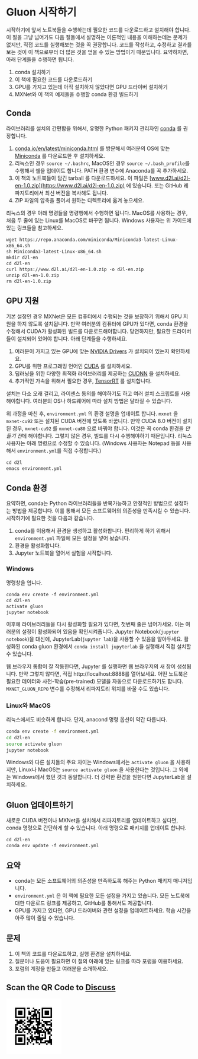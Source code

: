# Gluon 시작하기

시작하기에 앞서 노트북들을 수행하는데 필요한 코드를 다운로드하고 설치해야 합니다. 이 절을 그냥 넘어가도 다음 절들에서 설명하는 이론적인 내용을 이해하는데는 문제가 없지만, 직접 코드를 실행해보는 것을 꼭 권장합니다. 코드를 작성하고, 수정하고 결과를 보는 것이 이 책으로부터 더 많은 것을 얻을 수 있는 방법이기 때문입니다. 요약하자면, 아래 단계들을 수행하면 됩니다.

1. conda 설치하기
1. 이 책에 필요한 코드를 다운로드하기
1. GPU를 가지고 있는데 아직 설치하지 않았다면 GPU 드라이버 설치하기
1. MXNet와 이 책의 예제들을 수행할 conda 환경 빌드하기

## Conda

라이브러리를 설치의 간편함을 위해서, 유명한 Python 패키지 관리자인 [conda](https://conda.io) 를 권장합니다.

1. [conda.io/en/latest/miniconda.html](https://conda.io/en/latest/miniconda.html) 를 방문해서 여러분의 OS에 맞는  [Miniconda](https://conda.io/en/latest/miniconda.html) 를 다운로드한 후 설치하세요.
1. 리눅스인 경우  `source ~/.bashrc`, MacOS인 경우 `source ~/.bash_profile`를 수행해서 쉘을 업데이트 합니다. PATH 환경 변수에 Anaconda를 꼭 추가하세요.
1. 이 책의 노트북들이 담긴 tarball 를 다운로드하세요. 이 파일은 [www.d2l.ai/d2l-en-1.0.zip](https://www.d2l.ai/d2l-en-1.0.zip) 에 있습니다. 또는 GitHub 레파지토리에서 최신 버전을 복사해도 됩니다.
1. ZIP 파일의 압축을 풀어서 원하는 디렉토리에 옮겨 놓으세요.

리눅스의 경우 아래 명령들을 명령행에서 수행하면 됩니다. MacOS를 사용하는 경우, 처음 두 줄에 있는 Linux를 MacOS로 바꾸면 됩니다. Windows 사용자는 위 가이드에 있는 링크들을 참고하세요.

```shell
wget https://repo.anaconda.com/miniconda/Miniconda3-latest-Linux-x86_64.sh
sh Miniconda3-latest-Linux-x86_64.sh
mkdir d2l-en
cd d2l-en
curl https://www.d2l.ai/d2l-en-1.0.zip -o d2l-en.zip
unzip d2l-en-1.0.zip
rm d2l-en-1.0.zip
```

## GPU 지원

기본 설정인 경우 MXNet은 모든 컴퓨터에서 수행되는 것을 보장하기 위해서 GPU 지원을 하지 않도록 설치됩니다. 만약 여러분의 컴퓨터에 GPU가 있다면, conda 환경을 수정해서 CUDA가 활성화된 빌드를 다운로드해야합니다. 당연하지만, 필요한 드라이버들이 설치되어 있어야 합니다. 아래 단계들을 수행하세요.

1. 여러분이 가지고 있는 GPU에 맞는 [NVIDIA Drivers](https://www.nvidia.com/drivers) 가 설치되어 있는지 확인하세요.
1. GPU를 위한 프로그래밍 언어인 [CUDA](https://developer.nvidia.com/cuda-downloads) 를 설치하세요.
1. 딥러닝을 위한 다양한 최적화 라이브러리를 제공하는 [CUDNN](https://developer.nvidia.com/cudnn) 을 설치하세요.
1. 추가적인 가속을 위해서 필요한 경우, [TensorRT](https://developer.nvidia.com/tensorrt) 를 설치합니다.

설치는 다소 오래 걸리고, 라이센스 동의를 해야하기도 하고 여러 설치 스크립트를 사용해야합니다. 여러분의 OS나 하드웨어에 따라 설치 방법은 달라질 수 있습니다.

위 과정을 마친 후,  `environment.yml` 의 환경 설명을 업데이트 합니다. `mxnet` 을 `mxnet-cu92` 또는 설치된 CUDA 버전에 맞도록 바꿉니다. 만약 CUDA 8.0 버전이 설치된 경우, `mxnet-cu92` 를 `mxnet-cu80` 으로 바꿔야 합니다. 이것은 꼭 conda 환경을 *만들기 전*에 해야합니다. 그렇지 않은 경우, 빌드를 다시 수행해야하기 때문입니다. 리눅스 사용자는 아래 명령으로 수정할 수 있습니다. (Windows 사용자는 Notepad 등을 사용해서 `environment.yml`를 직접 수정합니다.)

```shell
cd d2l
emacs environment.yml
```

## Conda 환경

요약하면, conda는 Python 라이브러리들을 반복가능하고 안정적인 방법으로 설정하는 방법을 제공합니다. 이를 통해서 모든 소프트웨어의 의존성을 만족시킬 수 있습니다. 시작하기에 필요한 것을 다음과 같습니다.

1. conda를 이용해서 환경을 생성하고 활성화합니다. 편리하게 하기 위해서 `environment.yml` 파일에 모든 설정을 넣어 놨습니다.
1. 환경을 활성화합니다.
1. Jupyter 노트북을 열어서 실험을 시작합니다.

### Windows

명령창을 엽니다.

```shell
conda env create -f environment.yml
cd d2l-en
activate gluon
jupyter notebook
```

이후에 라이브러리들을 다시 활성화할 필요가 있다면, 첫번째 줄은 넘어가세요. 이는 여러분의 설정이 활성화되어 있음을 확인시켜줍니다. Jupyter Notebook(`jupyter notebook`)을 대신에, JupyterLab(`jupyter lab`)을 사용할 수 있음을 알아두세요. 활성화된 conda gluon 환경에서 `conda install jupyterlab` 을 실행해서 직접 설치할 수 있습니다.

웹 브라우저 통합이 잘 작동한다면, Jupyter 를 실행하면 웹 브라우저의 새 창이 생성됩니다. 만약 그렇지 않다면, 직접 http://localhost:8888를 열어보세요. 어떤 노트북은 필요한 데이터와 사전-학습(pre-trained) 모델을 자동으로 다운로드하기도 합니다. `MXNET_GLUON_REPO` 변수를 수정해서 리파지토리 위치를 바꿀 수도 있습니다.

### Linux와 MacOS

리눅스에서도 비슷하게 합니다. 단지, anacond 명령 옵션이 약간 다릅니다.

```sh
conda env create -f environment.yml
cd d2l-en
source activate gluon
jupyter notebook
```

Windows와 다른 설치들의 주요 차이는 Windows에서는 `activate gluon` 을 사용하지만, Linux나 MacOS는 `source activate gluon` 을 사용한다는 것입니다. 그 외에는 Windows에서 했던 것과 동일합니다. 더 강력한 환경을 원한다면 JupyterLab을 설치하세요.

## Gluon 업데이트하기

새로운 CUDA 버전이나 MXNet을 설치해서 리파지토리를 업데이트하고 싶다면, conda 명령으로 간단하게 할 수 있습니다. 아래 명령으로 패키지를 업데이트 합니다.

```
cd d2l-en
conda env update -f environment.yml
```

## 요약

* conda는 모든 소프트웨어의 의존성을 만족하도록 해주는 Python 패키지 매니저입니다.
* `environment.yml` 은 이 책에 필요한 모든 설정을 가지고 있습니다. 모든 노트북에 대한 다운로드 링크를 제공하고, GitHub를 통해서도 제공합니다.
* GPU를 가지고 있다면, GPU 드라이버와 관련 설정을 업데이트하세요. 학습 시간을 아주 많이 줄일 수 있습니다.

## 문제

1. 이 책의 코드를 다운로드하고, 실행 환경을 설치하세요.
1. 질문이나 도움이 필요하면 이 절의 아래에 있는 링크를 따라 포럼을 이용하세요.
1. 포럼의 계정을 만들고 여러분을 소개하세요.

## Scan the QR Code to [Discuss](https://discuss.mxnet.io/t/2315)

![](../img/qr_install.svg)
